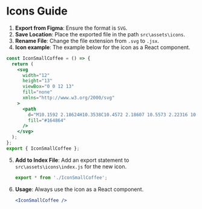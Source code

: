 # Icons Guide

1. **Export from Figma**: Ensure the format is `SVG`.
2. **Save Location**: Place the exported file in the path `src\assets\icons`.
3. **Rename File**: Change the file extension from `.svg` to `.jsx`.
4. **Icon example**: The example below for the icon as a React component.

```jsx
const IconSmallCoffee = () => {
  return (
    <svg
      width="12"
      height="13"
      viewBox="0 0 12 13"
      fill="none"
      xmlns="http://www.w3.org/2000/svg"
    >
      <path
        d="M10.1592 2.18624H10.3538C10.4572 2.18607 10.5573 2.22316 10.6362 2.29088C10.7152 2.35859 10.7678 2.45254 10.7848 2.55596L11.0754 4.32496C11.0858 4.38828 11.0824 4.45314 11.0656 4.51503C11.0488 4.57692 11.0188 4.63435 10.9779 4.68333C10.937 4.73232 10.886 4.77168 10.8285 4.79869C10.7711 4.8257 10.7085 4.8397 10.6452 4.83973H9.97244L9.44017 12.3898C9.43222 12.5014 9.38289 12.6057 9.3021 12.6819C9.22131 12.758 9.11507 12.8003 9.00475 12.8002H2.84086C2.7304 12.8005 2.62393 12.7583 2.54296 12.6822C2.46198 12.606 2.41253 12.5015 2.40458 12.3898L1.87405 4.83973H1.20391C1.14058 4.8397 1.07801 4.8257 1.02056 4.79869C0.963105 4.77168 0.912141 4.73232 0.871206 4.68333C0.830272 4.63435 0.800349 4.57692 0.783516 4.51503C0.766683 4.45314 0.763343 4.38828 0.773729 4.32496L1.0643 2.55596C1.08126 2.45254 1.13391 2.35859 1.21286 2.29088C1.29181 2.22316 1.39193 2.18607 1.49535 2.18624H1.68645L1.59482 0.891328C1.59051 0.830704 1.59856 0.769828 1.61849 0.712502C1.63842 0.655175 1.6698 0.602628 1.71065 0.55814C1.75151 0.513653 1.80098 0.47818 1.85596 0.453937C1.91095 0.429694 1.97028 0.4172 2.03024 0.417236H9.81537C9.87534 0.4172 9.93466 0.429694 9.98965 0.453937C10.0446 0.47818 10.0941 0.513653 10.135 0.55814C10.1758 0.602628 10.2072 0.655175 10.2271 0.712502C10.247 0.769828 10.2551 0.830704 10.2508 0.891328L10.1592 2.18624ZM9.28485 2.18624L9.3468 1.30174H2.49881L2.56077 2.18624H9.28485ZM1.81122 3.95523H10.1304L9.98465 3.07074H1.86445L1.71873 3.95523H1.81122ZM2.74837 4.83973L3.24661 11.9157H8.599L9.09724 4.83973H2.74837Z"
        fill="#164864"
      />
    </svg>
  );
};
export { IconSmallCoffee };
```
5. **Add to Index File**: Add an export statement to `src\assets\icons\index.js` for the new icon.
   ```javascript
   export * from './IconSmallCoffee';
   ```

6. **Usage**: Always use the icon as a React component.
   ```jsx
   <IconSmallCoffee />
   ```
